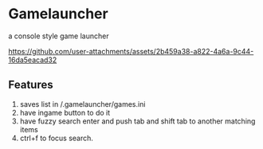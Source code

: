 # Gamelauncher
a console style game launcher 



https://github.com/user-attachments/assets/2b459a38-a822-4a6a-9c44-16da5eacad32

## Features
1. saves list in /.gamelauncher/games.ini
2. have ingame button to do it
3. have fuzzy search enter and push tab and shift tab to another matching items
4. ctrl+f to focus search.
